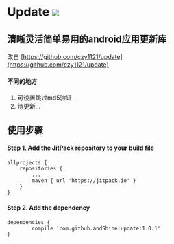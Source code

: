 # Update [![](https://jitpack.io/v/andShine/update.svg)](https://jitpack.io/#andShine/update)
## 清晰灵活简单易用的android应用更新库

改自 [https://github.com/czy1121/update](https://github.com/czy1121/update)

#### 不同的地方 ####
1. 可设置跳过md5验证
2. 待更新...

## 使用步骤 ##
#### Step 1. Add the JitPack repository to your build file ####
    allprojects {
		repositories {
			...
			maven { url 'https://jitpack.io' }
		}
	}
#### Step 2. Add the dependency ####
    dependencies {
	        compile 'com.github.andShine:update:1.0.1'
	}
